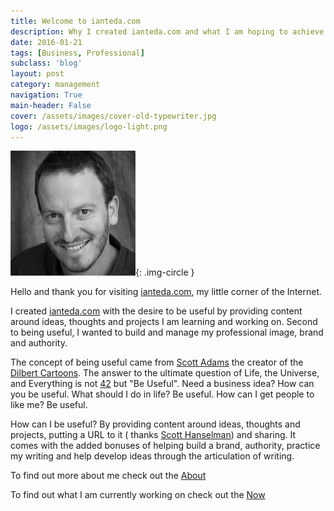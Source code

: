 ```yaml
---
title: Welcome to ianteda.com
description: Why I created ianteda.com and what I am hoping to achieve.
date: 2016-01-21
tags: [Business, Professional]
subclass: 'blog'
layout: post
category: management
navigation: True
main-header: False
cover: /assets/images/cover-old-typewriter.jpg
logo: /assets/images/logo-light.png
---
```

![Ian Teda photo](/assets/images/head-shot.png "Optional Title"){: .img-circle }

Hello and thank you for visiting [ianteda.com](ianteda.com), my little corner of the Internet.

I created [ianteda.com](ianteda.com) with the desire to be useful by providing content around ideas, thoughts and projects I am learning and working on. Second to being useful, I wanted to build and manage my professional image, brand and authority.

The concept of being useful came from [Scott Adams](http://blog.dilbert.com/post/130338537981/the-moist-robot-ethical-code) the creator of the [Dilbert Cartoons](http://dilbert.com). The answer to the ultimate question of Life, the Universe, and Everything is not [42](http://www.urbandictionary.com/define.php?term=42) but "Be Useful". Need a business idea? How can you be useful. What should I do in life? Be useful. How can I get people to like me? Be useful.

How can I be useful? By providing content around ideas, thoughts and projects, putting a URL to it ( thanks [Scott Hanselman](http://www.hanselman.com/blog/YourWordsAreWasted.aspx)) and sharing. It comes with the added bonuses of helping build a brand, authority, practice my writing and help develop ideas through the articulation of writing.

To find out more about me check out the [About](/about.html)

To find out what I am currently working on check out the [Now](/now.html)
